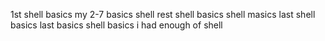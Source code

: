  1st shell basics
my 2-7 basics shell 
 rest shell basics 
shell masics 
last shell basics
last basics
shell basics 
i had enough of shell 
